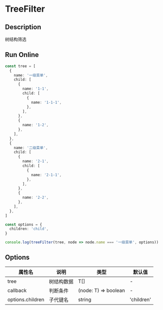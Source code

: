 # TreeFilter

## Description
树结构筛选

## Run Online

<RunCode :language="ts" :dependency="`
function treeFilter<T>(tree: T[], callback: (node: T) => boolean, options?: {
  children?: string
}): T[] {
  const tOption = Object.assign({
    children: 'children',
  }, options || {})
  const { children } = tOption
  return tree.map(node => ({ ...node })).filter((node) => {
    if (callback(node))
      return node
    if ((node as any)[children] && Array.isArray((node as any)[children]) && (node as any)[children].length)
      (node as any)[children] = treeFilter((node as any)[children], callback, tOption)
    else
      (node as any)[children] = []
    return callback(node) || (node as any)[children].length
  })
}`">

```ts
const tree = [
  {
    name: '一级菜单',
    child: [
      {
        name: '1-1',
        child: [
          {
            name: '1-1-1',
          },
        ],
      },
      {
        name: '1-2',
      },
    ],
  },
  {
    name: '二级菜单',
    child: [
      {
        name: '2-1',
        child: [
          {
            name: '2-1-1',
          },
        ],
      },
      {
        name: '2-2',
      },
    ],
  },
]

const options = {
  children: 'child',
}

console.log(treeFilter(tree, node => node.name === '一级菜单', options))
```

</RunCode>

## Options

<div class="utils-table">

| 属性名 | 说明 | 类型 | 默认值 |
| --- | --- | --- | --- |
| tree | 树结构数据 | T[] | - |
| callback | 判断条件 | (node: T) => boolean | - |
| options.children | 子代键名 | string | 'children' |

</div>